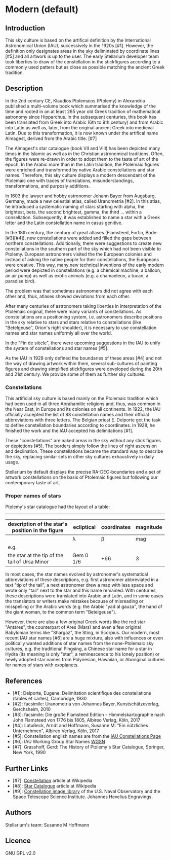 # Modern (default)

## Introduction

This sky culture is based on the artifical definition by the International Astronomical Union (IAU), successively in the 1920s [#1]. However, the definition only designates areas in the sky deliminated by coordinate lines [#5] and all artwork is up to the user. The early Stellarium developer team took liberties to draw of the constellation in the stickfigures according to a commonly used patters but as close as possible matching the ancient Greek tradition.

## Description

In the 2nd century CE, Klaudios Ptolemaios (Ptolemy) in Alexandria published a multi-volume book which summarised the knowledge of the time and rooted in an at least 265 year old Greek tradition of mathematical astronomy since Hipparchus. In the subsequent centuries, this book has been translated from Greek into Arabic (6th to 9th century) and from Arabic into Latin as well as, later, from the original ancient Greek into medieval Latin. Due to this transformation, it is now known under the artifical name Almagest, derived from the Arabic title. [#7]

The Almagest's star catalogue (book VII and VIII) has been depicted many times in the Islamic as well as in the Christian astronomical traditions. Often, the figures were re-drawn in order to adopt them to the taste of art of the epoch. In the Arabic more than in the Latin tradition, the Ptolemaic figures were enriched and transformed by native Arabic constellations and star names. Therefore, this sky culture displays a modern descendant of the Ptolemaic one with traces of translations, misunderstandings, transformations, and purposly additions. 

In 1603 the lawyer and hobby astronomer Johann Bayer from Augsburg, Germany, made a new celestial atlas, called Uranometria [#2]. In this atlas, he introduced a systematic naming of stars starting with alpha, the brightest, beta, the second brightest, gamma, the third ... within a consellation. Subsequently, it was established to name a star with a Greek letter and the Latin constellation name in casus genitive. 

In the 18th century, the century of great atlases (Flamsteed, Fortin, Bode: [#3][#4]), new constellations were added and filled the gaps between northern constellations. Additionally, there were suggestions to create new constellations in the southern part of the sky which had not been visible to Ptolemy.  European astronomers visited the the European colonies and instead of asking the native people for their constellations, the Europeans were creative. This way, many new technical inventions of the early modern period were depicted in constellations (e.g. a chemical machine, a balloon, an air pump) as well as exotic animals (e.g. a chamaeleon, a tucan, a paradise bird). 

The problem was that sometimes astronomers did not agree with each other and, thus, atlases showed deviations from each other.   

After many centuries of astronomers taking liberties in interpretation of the Ptolemaic original, there were many variants of constellations. As constellations are a positioning system, i.e. astronomers describe positions in the sky relative to stars and stars relative to constellations (like "Betelgeuse", Orion's right shoulder), it is necessary to use constellation names and star names uniformly all over the world. 

In the "Fin de siècle", there were upcoming suggestions in the IAU to unify the system of constellations and star names [#5].  

As the IAU in 1928 only defined the boundaries of these areas [#4] and not the way of drawing artwork within them, several sub-cultures of painting figures and drawing simplified stickfigures were developed during the 20th and 21st century. We provide some of them as further sky cultures. 

### Constellations

This artificial sky culture is based mainly on the Ptolemaic tradition which had been used in all three Abrahamitic religions and, thus, was common in the Near East, in Europe and its colonies on all continents. In 1922, the IAU officially accepted the list of 88 constellation names and their official abbreviations with three letters. The Belgian priest E. Delporte got the task to define constellation boundaries according to coordinates. In 1928, he finished the work and the IAU accepted his delimitations [#1]. 

These "constellations" are naked areas in the sky without any stick figures or depictions [#5]. The borders simply follow the lines of right ascension and declination. These constellations became the standard way to describe the sky, replacing similar sets in other sky cultures exhaustively in daily usage.

Stellarium by default displays the precise RA-DEC-boundaries and a set of artwork constellations on the basis of Ptolemaic figures but following our contemporary taste of art. 

### Proper names of stars

Ptolemy's star catalogue had the layout of a table: 

----------------------------
| description of the star's position in the figure | ecliptical | coordinates  | magnitude | 
|------|----|----|----|
|      |λ | β | mag | 
| e.g. | | | |
| the star at the tip of the tail of Ursa Minor | Gem 0 1/6 | +66 | 3 | 

In most cases, the star names evolved by astronomer's systematical abbreviations of these descriptions, e.g. first astronomer abbreviated in a text "tip of the tail", a next astronomer drew a map with less space and wrote only "tail" next to the star and this name remained. With centuries, these descriptions were translated into Arabic and Latin, and in some cases the translators or writers make mistakes because of misreading or misspelling or the Arabic words (e.g. the Arabic "yad al gauza", the hand of the giant woman, to the common term "Betelgeuse"). 

However, there are also a few original Greek words like the red star "Antares", the counterpart of Ares (Mars) and even a few original Babylonian terms like "Shargaz", the Sting, in Scorpius. Our modern, most recent IAU star names [#6] are a huge mixture, also with influences or even politically wanted additions of star names from the none-Ptolemaic sky cultures, e.g. the traditional Pingsing, a Chinese star name for a star in Hydra (its meaning is only "star", a reminescence to his lonely position) or newly adopted star names from Polynesian, Hawaiian, or Aboriginal cultures for names of stars with exoplanets. 

## References

 - [#1]: Delporte, Eugene: Delimitation scientifique des constellations (tables et cartes), Cambridge, 1930
 - [#2]: facsimile: Uranometria von Johannes Bayer, Kunstschätzeverlag, Gerchsheim, 2010 
 - [#3]: facsimile: Die große Flamsteed Edition - Himmelskartographie nach John Flamsteed von 1776 bis 1805, Albireo Verlag, Köln, 2017
 - [#4]: Latußeck, Arndt and Hoffmann, Susanne M: "Ein nützliches Unternehmen", Albireo Verlag, Köln, 2017
 - [#5]: Constellation english names are from the [IAU Constellations Page](https://www.iau.org/public/themes/constellations/)
 - [#6]: IAU Working Group Star Names [WGSN](https://www.iau.org/science/scientific_bodies/working_groups/280/)
 - [#7]: Grasshoff, Gerd: The History of Ptolemy's Star Catalogue, Springer, New York, 1990
 
 ## Further Links
 
 - [#7]: [Constellation](http://en.wikipedia.org/wiki/Constellation) article at Wikipedia
 - [#8]: [Star Catalogue](http://en.wikipedia.org/wiki/Star_catalogue) article at Wikipedia
 - [#9]: [Constellation image library](http://hubblesource.stsci.edu/sources/illustrations/constellations/) of the U.S. Naval Observatory and the Space Telescope Science Institute. Johannes Hevelius Engravings.

## Authors

Stellarium's team:
Susanne M Hoffmann 

## Licence

GNU GPL v2.0
